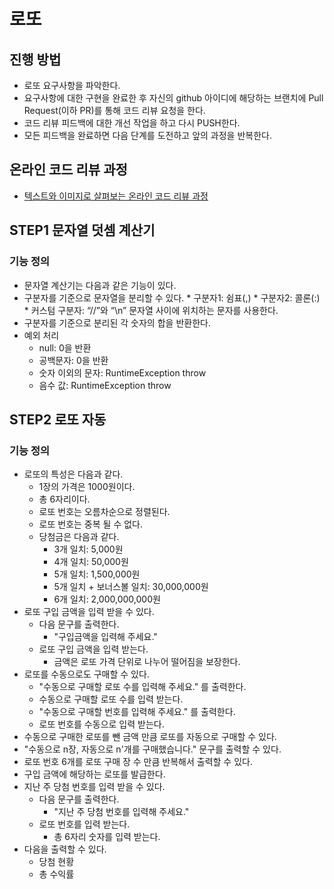 # 로또
## 진행 방법
* 로또 요구사항을 파악한다.
* 요구사항에 대한 구현을 완료한 후 자신의 github 아이디에 해당하는 브랜치에 Pull Request(이하 PR)를 통해 코드 리뷰 요청을 한다.
* 코드 리뷰 피드백에 대한 개선 작업을 하고 다시 PUSH한다.
* 모든 피드백을 완료하면 다음 단계를 도전하고 앞의 과정을 반복한다.

## 온라인 코드 리뷰 과정
* [텍스트와 이미지로 살펴보는 온라인 코드 리뷰 과정](https://github.com/next-step/nextstep-docs/tree/master/codereview)

## STEP1 문자열 덧셈 계산기
### 기능 정의
* 문자열 계산기는 다음과 같은 기능이 있다.
* 구분자를 기준으로 문자열을 분리할 수 있다.
        * 구분자1: 쉼표(,)
        * 구분자2: 콜론(:)
        * 커스텀 구분자: “//”와 “\n” 문자열 사이에 위치하는 문자를 사용한다.
* 구분자를 기준으로 분리된 각 숫자의 합을 반환한다.
* 예외 처리
    * null: 0을 반환
    * 공백문자: 0을 반환
    * 숫자 이외의 문자: RuntimeException throw
    * 음수 값: RuntimeException throw
    
## STEP2 로또 자동
### 기능 정의
* 로또의 특성은 다음과 같다.
    * 1장의 가격은 1000원이다.
    * 총 6자리이다.
    * 로또 번호는 오름차순으로 정렬된다.
    * 로또 번호는 중복 될 수 없다.
    * 당첨금은 다음과 같다.
        * 3개 일치: 5,000원
        * 4개 일치: 50,000원
        * 5개 일치: 1,500,000원
        * 5개 일치 + 보너스볼 일치: 30,000,000원
        * 6개 일치: 2,000,000,000원
* 로또 구입 금액을 입력 받을 수 있다.
    * 다음 문구를 출력한다.
        * "구입금액을 입력해 주세요."
    * 로또 구입 금액을 입력 받는다.
        * 금액은 로또 가격 단위로 나누어 떨어짐을 보장한다.
* 로또를 수동으로도 구매할 수 있다.
    * "수동으로 구매할 로또 수를 입력해 주세요." 를 출력한다.
    * 수동으로 구매할 로또 수를 입력 받는다.
    * "수동으로 구매할 번호를 입력해 주세요." 를 출력한다.
    * 로또 번호를 수동으로 입력 받는다.
* 수동으로 구매한 로또를 뺀 금액 만큼 로또를 자동으로 구매할 수 있다.
* "수동으로 n장, 자동으로 n'개를 구매했습니다." 문구를 출력할 수 있다.
* 로또 번호 6개를 로또 구매 장 수 만큼 반복해서 출력할 수 있다.
* 구입 금액에 해당하는 로또를 발급한다.
* 지난 주 당첨 번호를 입력 받을 수 있다.
    * 다음 문구를 출력한다.
        * "지난 주 당첨 번호를 입력해 주세요."
    * 로또 번호를 입력 받는다.
        * 총 6자리 숫자를 입력 받는다.
* 다음을 출력할 수 있다.
    * 당첨 현황
    * 총 수익률